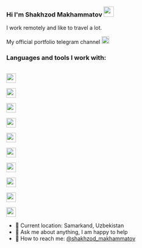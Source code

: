 ### Hi I'm Shakhzod Makhammatov <img src="https://media.giphy.com/media/hvRJCLFzcasrR4ia7z/giphy.gif" width="27"/>
I work remotely and like to travel a lot.

My official portfolio telegram channel <a href="https://t.me/ShakhzodOff_Portfolio"> <img src="https://upload.wikimedia.org/wikipedia/commons/f/fe/Tc.png" width="20" /> </a>

### Languages and tools I work with: 

<code> <img src="https://camo.githubusercontent.com/3dedec6bf4c80305b18c05b3e98f9d2d48c434808e4e40b10e4611d04fdcada4/68747470733a2f2f7777772e66726565706e676c6f676f732e636f6d2f75706c6f6164732f68746d6c352d6c6f676f2d706e672f68746d6c352d6c6f676f2d68746d6c2d6c6f676f2d31302e706e67" height="25" /> </code>
<code> <img src="https://camo.githubusercontent.com/2007792fbb594cfe32af717cc0a87aeb2702217a99613a3a6bf0661d20445804/68747470733a2f2f626174666c61742e6f72672f7468656d65732f64656661756c742f696d672f6373732d6c6f676f2e706e67" height="25" /> </code>
<code> <img src="https://camo.githubusercontent.com/2b71495c953a3c6df2ef520fabe0d9066afd5a565b3ac694aab7008e35ec56ef/68747470733a2f2f736173732d6c616e672e636f6d2f6173736574732f696d672f7374796c6567756964652f77686974652d65343462656430642e706e67" height="25" /> </code>
<code> <img src="https://camo.githubusercontent.com/1a33aca11a0fc203add4b6a800e5c4d3c7a65f365951a1df4fd17a819a304961/68747470733a2f2f69636f6e2d6c6962726172792e636f6d2f696d616765732f622d69636f6e2f622d69636f6e2d302e6a7067" height="25" /> </code>
<code> <img src="https://camo.githubusercontent.com/3e56f251862ac6fe76e946751b983eca573cdefd9dfd9f96be38e0f645f5e46d/68747470733a2f2f6272616e64736c6f676f732e636f6d2f77702d636f6e74656e742f75706c6f6164732f696d616765732f6c617267652f6a6176617363726970742d6c6f676f2d626c61636b2d616e642d77686974652e706e67" height="25" /> </code>
<code> <img src="https://camo.githubusercontent.com/bc4cc45093605b94719d75431e7ad5db1f8aedec2fbc491bbe088901b3b7e2ab/68747470733a2f2f63646e2e66726565626965737570706c792e636f6d2f6c6f676f732f6c617267652f32782f72656163742d312d6c6f676f2d626c61636b2d616e642d77686974652e706e67" height="25" /> </code>
<code> <img src="https://camo.githubusercontent.com/14bd1b720aa3bafa61c0d58467c19467bdb7f1b56892f21d303a9cfa30f0b9d5/68747470733a2f2f63646e2e66726565626965737570706c792e636f6d2f6c6f676f732f6c617267652f32782f72656475782d6c6f676f2d626c61636b2d616e642d77686974652e706e67" height="25" /> </code>
<code> <img src="https://camo.githubusercontent.com/d97a9f88d87d79c0020862ff70915064fe11113d0e79ee24d917ba2b6ea0276f/68747470733a2f2f63646e2e66726565626965737570706c792e636f6d2f6c6f676f732f6c617267652f32782f6d6174657269616c2d75692d6c6f676f2d626c61636b2d616e642d77686974652e706e67" height="25" /> </code>
<code> <img src="https://camo.githubusercontent.com/fb79ddc4f0b2f54501ae33fd4404dc4738cce19deb229745ad37fde926b3f9e3/68747470733a2f2f75692d6c69622e636f6d2f626c6f672f77702d636f6e74656e742f75706c6f6164732f323032312f31322f6e6578746a732d626f696c6572706c6174652d6c6f676f2e706e67" height="25" /> </code>
<code> <img src="https://camo.githubusercontent.com/9b63aa91531c1bd3b4c437036b66b497403a64b6989958c65654afbfde1e3535/68747470733a2f2f63646e2e66726565626965737570706c792e636f6d2f6c6f676f732f6c617267652f32782f6772617068716c2d6c6f676f2d626c61636b2d616e642d77686974652e706e67" height="25" /> </code>

- 📍 Current location: Samarkand, Uzbekistan
- 📝  Ask me about anything, I am happy to help
- 📨  How to reach me: [@shakhzod_makhammatov](https://www.instagram.com/shakhzod_makhammatov/)
